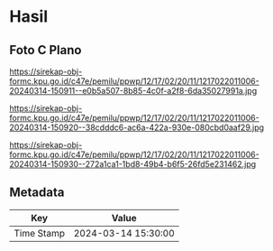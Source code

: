 # Hasil

## Foto C Plano

https://sirekap-obj-formc.kpu.go.id/c47e/pemilu/ppwp/12/17/02/20/11/1217022011006-20240314-150911--e0b5a507-8b85-4c0f-a2f8-6da35027991a.jpg

https://sirekap-obj-formc.kpu.go.id/c47e/pemilu/ppwp/12/17/02/20/11/1217022011006-20240314-150920--38cdddc6-ac6a-422a-930e-080cbd0aaf29.jpg

https://sirekap-obj-formc.kpu.go.id/c47e/pemilu/ppwp/12/17/02/20/11/1217022011006-20240314-150930--272a1ca1-1bd8-49b4-b6f5-26fd5e231462.jpg


## Metadata

| Key        | Value               |
| ---------- | ------------------- |
| Time Stamp | 2024-03-14 15:30:00 |




